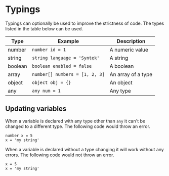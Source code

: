 # Typings
Typings can optionally be used to improve the strictness of code. The types listed in the table below can be used.

| Type    | Example                        | Description        |
|---------|--------------------------------|--------------------|
| number  | `number id = 1`                | A numeric value    |
| string  | `string language = 'Syntek'`   | A string           |
| boolean | `boolean enabled = false`      | A boolean          |
| array   | `number[] numbers = [1, 2, 3]` | An array of a type |
| object  | `object obj = {}`              | An object          |
| any     | `any num = 1`                  | Any type           |

## Updating variables
When a variable is declared with any type other than `any` it can't be changed to a different type. The following code would throw an error.
```
number x = 5
x = 'my string'
```

When a variable is declared without a type changing it will work without any errors. The following code would not throw an error.
```
x = 5
x = 'my string'
```
